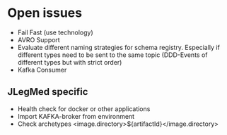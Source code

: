 # Open issues
* Fail Fast (use technology)
* AVRO Support
* Evaluate different naming strategies for schema registry. Especially if different types need to be sent to the same topic (DDD-Events of different types but with strict order)
* Kafka Consumer

## JLegMed specific
* Health check for docker or other applications 
* Import KAFKA-broker from environment
* Check archetypes <image.directory>${artifactId}</image.directory>

